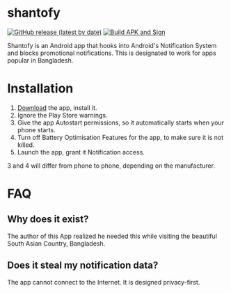 # shantofy

[![GitHub release (latest by date)](https://img.shields.io/github/v/release/aniruddha-adhikary/shantofy)](https://github.com/aniruddha-adhikary/shantofy/releases)
[![Build APK and Sign](https://github.com/aniruddha-adhikary/shantofy/actions/workflows/build-and-sign.yml/badge.svg)](https://github.com/aniruddha-adhikary/shantofy/actions/workflows/build-and-sign.yml)

Shantofy is an Android app that hooks into Android's Notification System and blocks
promotional notifications. This is designated to work for apps popular in Bangladesh.

# Installation

1. [Download](https://github.com/aniruddha-adhikary/shantofy/releases) the app, install it.
2. Ignore the Play Store warnings.
3. Give the app Autostart permissions, so it automatically starts when your phone starts.
4. Turn off Battery Optimisation Features for the app, to make sure it is not killed.
5. Launch the app, grant it Notification access.

3 and 4 will differ from phone to phone, depending on the manufacturer.

# FAQ

## Why does it exist?

The author of this App realized he needed this while visiting the beautiful South Asian
Country, Bangladesh.

## Does it steal my notification data?

The app cannot connect to the Internet. It is designed privacy-first.